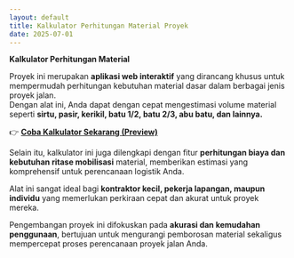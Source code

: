 ```yaml
---
layout: default
title: Kalkulator Perhitungan Material Proyek
date: 2025-07-01
---
```


**Kalkulator Perhitungan Material**

Proyek ini merupakan **aplikasi web interaktif** yang dirancang khusus untuk mempermudah perhitungan kebutuhan material dasar dalam berbagai jenis proyek jalan.  
Dengan alat ini, Anda dapat dengan cepat mengestimasi volume material seperti **sirtu, pasir, kerikil, batu 1/2, batu 2/3, abu batu, dan lainnya.**

👉 [**Coba Kalkulator Sekarang (Preview)**](https://endearing-quokka-cae801.netlify.app/)

Selain itu, kalkulator ini juga dilengkapi dengan fitur **perhitungan biaya dan kebutuhan ritase mobilisasi** material, memberikan estimasi yang komprehensif untuk perencanaan logistik Anda.

Alat ini sangat ideal bagi **kontraktor kecil, pekerja lapangan, maupun individu** yang memerlukan perkiraan cepat dan akurat untuk proyek mereka.

Pengembangan proyek ini difokuskan pada **akurasi dan kemudahan penggunaan**, bertujuan untuk mengurangi pemborosan material sekaligus mempercepat proses perencanaan proyek jalan Anda.
